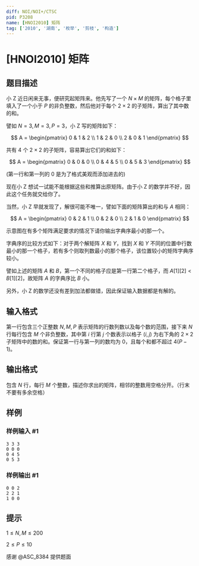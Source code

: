 ```yaml
---
diff: NOI/NOI+/CTSC
pid: P3208
name: [HNOI2010] 矩阵
tag: ['2010', '湖南', '枚举', '剪枝', '构造']
---
```

# [HNOI2010] 矩阵
## 题目描述

小 Z 近日闲来无事，便研究起矩阵来。他先写了一个 $N\times M$ 的矩阵，每个格子里填入了一个小于 $P$ 的非负整数，然后他对于每个 $2\times 2$ 的子矩阵，算出了其中数的和。

譬如 $N=3, M=3, P=3$，小 Z 写的矩阵如下：

$$ A = \begin{pmatrix} 0 & 1 & 2 \\ 1 & 2 & 0 \\ 2 & 0 & 1 \end{pmatrix} $$

共有 $4$ 个 $2\times 2$ 的子矩阵，容易算出它们的和如下：

$$ A = \begin{pmatrix} 0 & 0 & 0 \\ 0 & 4 & 5 \\ 0 & 5 & 3 \end{pmatrix} $$

(第一行和第一列的 $0$ 是为了格式美观而添加进去的)

现在小 Z 想试一试能不能根据这些和推算出原矩阵。由于小 Z 的数学并不好，因此这个任务就交给你了。

当然，小 Z 早就发现了，解很可能不唯一，譬如下面的矩阵算出的和与 $A$ 相同：

$$ A = \begin{pmatrix} 0 & 2 & 1 \\ 0 & 2 & 0 \\ 2 & 1 & 0 \end{pmatrix} $$

示意图在有多个矩阵满足要求的情况下请你输出字典序最小的那一个。

字典序的比较方式如下：对于两个解矩阵 $X$ 和 $Y$，找到 $X$ 和 $Y$ 不同的位置中行数最小的那一个格子，若有多个则取列数最小的那个格子，该位置较小的矩阵字典序较小。

譬如上述的矩阵 $A$ 和 $B$，第一个不同的格子应是第一行第二个格子，而 $A[1][2] < B[1][2]$，故矩阵 $A$ 的字典序比 $B$ 小。

另外，小 Z 的数学还没有差到加法都做错，因此保证输入数据都是有解的。

## 输入格式

第一行包含三个正整数 $N, M, P$ 表示矩阵的行数列数以及每个数的范围，接下来 $N$ 行每行包含 $M$ 个非负整数，其中第 $i$ 行第 $j$ 个数表示以格子 $(i,j)$ 为右下角的 $2 \times 2$ 子矩阵中的数的和。保证第一行与第一列的数均为 $0$，且每个和都不超过 $4 (P-1)$。

## 输出格式

包含 $N$ 行，每行 $M$ 个整数，描述你求出的矩阵，相邻的整数用空格分开。（行末不要有多余空格）

## 样例

### 样例输入 #1
```
3 3 3
0 0 0
0 4 5
0 5 3

```
### 样例输出 #1
```
0 0 2
2 2 1
1 0 0

```
## 提示

$1 \le N, M \le 200$

$2 \le P \le 10$

感谢 @ASC\_8384 提供题面


